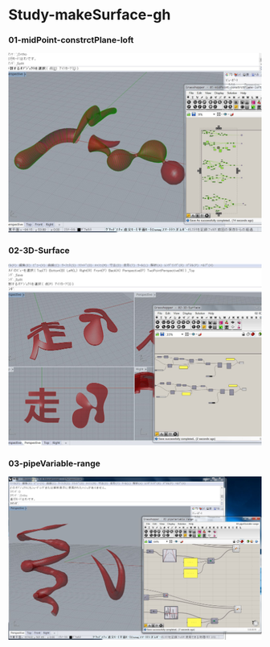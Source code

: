 # Study-makeSurface-gh  



### 01-midPoint-constrctPlane-loft  
![photo](01-midPoint-constrctPlane-loft.jpg)  



### 02-3D-Surface  
![photo](02-3D-Surface.jpg)  



### 03-pipeVariable-range  
![photo](03-pipeVariable-range.jpg)  
